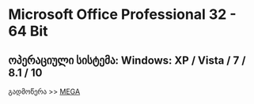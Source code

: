 # Microsoft Office Professional 32 - 64 Bit
## ოპერაციული სისტემა: Windows: XP / Vista / 7 / 8.1 / 10
გადმოწერა >> <a href="https://www.linkedin.com/in/khetaguridimitri" target="_blank">MEGA
